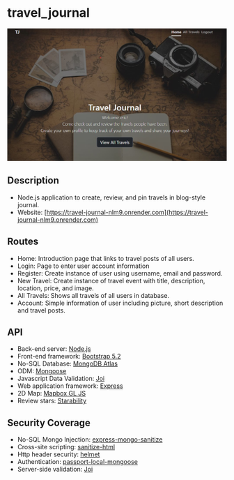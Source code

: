 # travel_journal
![Travel Journal home page](./public/img/home_page.jpg)

## Description
- Node.js application to create, review, and pin travels in blog-style journal.
- Website: [https://travel-journal-nlm9.onrender.com](https://travel-journal-nlm9.onrender.com)

## Routes
 - Home: Introduction page that links to travel posts of all users.
 - Login: Page to enter user account information
 - Register: Create instance of user using username, email and password.
 - New Travel: Create instance of travel event with title, description, location, price, and image.
 - All Travels: Shows all travels of all users in database. 
 - Account: Simple information of user including picture, short description and travel posts. 

## API
- Back-end server: [Node.js](https://nodejs.org/en/)
- Front-end framework: [Bootstrap 5.2](https://blog.getbootstrap.com/2022/07/19/bootstrap-5-2-0/)
- No-SQL Database: [MongoDB Atlas](https://www.mongodb.com/atlas/database)
- ODM: [Mongoose](https://mongoosejs.com/)
- Javascript Data Validation: [Joi](https://github.com/hapijs/joi)
- Web application framework: [Express](https://expressjs.com/) 
- 2D Map: [Mapbox GL JS](https://docs.mapbox.com/mapbox-gl-js/guides/)
- Review stars: [Starability](https://github.com/LunarLogic/starability)

## Security Coverage 
- No-SQL Mongo Injection: [express-mongo-sanitize](https://www.npmjs.com/package/express-mongo-sanitize) 
- Cross-site scripting: [sanitize-html](https://www.npmjs.com/package/sanitize-html)
- Http header security: [helmet](https://www.npmjs.com/package/helmet)
- Authentication: [passport-local-mongoose](https://www.npmjs.com/package/passport-local-mongoose)
- Server-side validation: [Joi](https://www.npmjs.com/package/joi)

